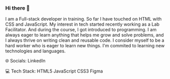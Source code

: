 ### Hi there 👋

I am a Full-stack developer in training. So far I have touched on HTML with CSS and JavaScript. 
My interest in tech started recently working as a Lab Facilitator. And during the course, I got introduced to programming.
I am always eager to learn anything that helps me grow and solve problems, and I always thrive on writing clean and reusable code.
I consider myself to be a hard worker who is eager to learn new things. I'm commited to learning new technologies and languages.

🌐 Socials:
LinkedIn

💻 Tech Stack:
HTML5 JavaScript CSS3 Figma

